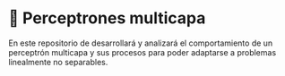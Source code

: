 # 🧠 Perceptrones multicapa

En este repositorio de desarrollará y analizará el comportamiento de un perceptrón multicapa y sus procesos para poder adaptarse a problemas linealmente no separables.
